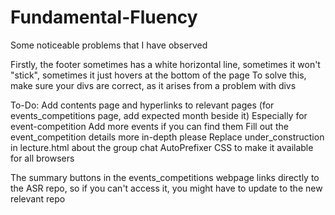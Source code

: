 # Fundamental-Fluency

Some noticeable problems that I have observed

Firstly, the footer sometimes has a white horizontal line, sometimes it won't "stick", sometimes it just hovers at the bottom of the page
To solve this, make sure your divs are correct, as it arises from a problem with divs

To-Do:
Add contents page and hyperlinks to relevant pages (for events_competitions page, add expected month beside it)
    Especially for event-competition
Add more events if you can find them
Fill out the event_competition details more in-depth please
Replace under_construction in lecture.html about the group chat
AutoPrefixer CSS to make it available for all browsers

The summary buttons in the events_competitions webpage links directly to the ASR repo, so if you can't access it, you might have to update to the new relevant repo
